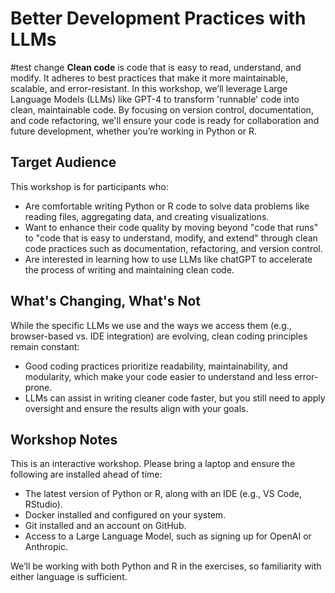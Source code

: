 # Better Development Practices with LLMs
#test change
**Clean code** is code that is easy to read, understand, and modify. It adheres to best practices that make it more maintainable, scalable, and error-resistant. In this workshop, we’ll leverage Large Language Models (LLMs) like GPT-4 to transform 'runnable' code into clean, maintainable code. By focusing on version control, documentation, and code refactoring, we'll ensure your code is ready for collaboration and future development, whether you’re working in Python or R.

## Target Audience

This workshop is for participants who:

* Are comfortable writing Python or R code to solve data problems like reading files, aggregating data, and creating visualizations.
* Want to enhance their code quality by moving beyond "code that runs" to "code that is easy to understand, modify, and extend" through clean code practices such as documentation, refactoring, and version control.
* Are interested in learning how to use LLMs like chatGPT to accelerate the process of writing and maintaining clean code.

## What's Changing, What's Not

While the specific LLMs we use and the ways we access them (e.g., browser-based vs. IDE integration) are evolving, clean coding principles remain constant:

* Good coding practices prioritize readability, maintainability, and modularity, which make your code easier to understand and less error-prone.
* LLMs can assist in writing cleaner code faster, but you still need to apply oversight and ensure the results align with your goals.

## Workshop Notes

This is an interactive workshop. Please bring a laptop and ensure the following are installed ahead of time:

* The latest version of Python or R, along with an IDE (e.g., VS Code, RStudio).
* Docker installed and configured on your system.
* Git installed and an account on GitHub.
* Access to a Large Language Model, such as signing up for OpenAI or Anthropic.

We’ll be working with both Python and R in the exercises, so familiarity with either language is sufficient.
